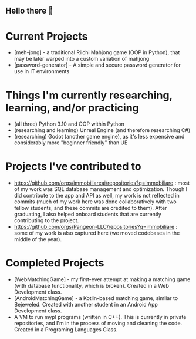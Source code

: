 ## Hello there 👋


# Current Projects
- [meh-jong] - a traditional Riichi Mahjong game (OOP in Python), that may be later warped into a custom variation of mahjong
- [password-generator] - A simple and secure password generator for use in IT environments

# Things I'm currently researching, learning, and/or practicing
- (all three) Python 3.10 and OOP within Python
- (researching and learning) Unreal Engine (and therefore researching C#)
- (researching) Godot (another game engine), as it's less expensive and considerably more "beginner friendly" than UE

# Projects I've contributed to
- https://github.com/orgs/immobiliareai/repositories?q=immobiliare : most of my work was SQL database management and optimization. Though I did contribute to the app and API as well, my work is not reflected in commits (much of my work here was done collaboratively with two fellow students, and these commits are credited to them). After graduating, I also helped onboard students that are currently contributing to the project.
- https://github.com/orgs/Pangeon-LLC/repositories?q=immobiliare : some of my work is also captured here (we moved codebases in the middle of the year).

# Completed Projects
- [WebMatchingGame] - my first-ever attempt at making a matching game (with database functionality, which is broken). Created in a Web Development class.
- [AndroidMatchingGame] - a Kotlin-based matching game, similar to Bejeweled. Created with another student in an Android App Development class.
- A VM to run mypl programs (written in C++). This is currently in private repositories, and I'm in the process of moving and cleaning the code. Created in a Programing Languages Class.
